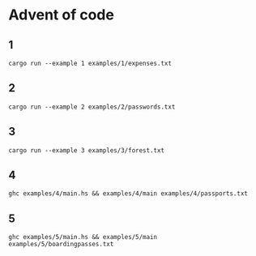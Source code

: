 # Advent of code

## 1

    cargo run --example 1 examples/1/expenses.txt

## 2

    cargo run --example 2 examples/2/passwords.txt

## 3

    cargo run --example 3 examples/3/forest.txt

## 4

    ghc examples/4/main.hs && examples/4/main examples/4/passports.txt

## 5

    ghc examples/5/main.hs && examples/5/main examples/5/boardingpasses.txt